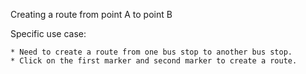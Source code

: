 Creating a route from point A to point B

Specific use case:

    * Need to create a route from one bus stop to another bus stop.
    * Click on the first marker and second marker to create a route.